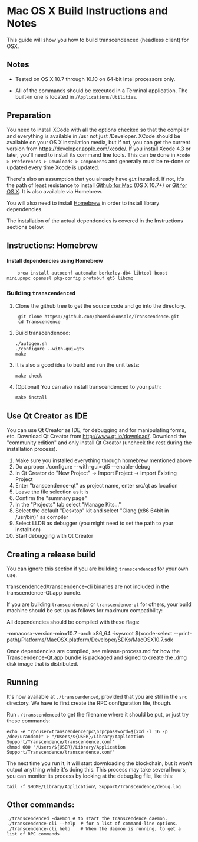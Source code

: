 Mac OS X Build Instructions and Notes
====================================
This guide will show you how to build transcendenced (headless client) for OSX.

Notes
-----

* Tested on OS X 10.7 through 10.10 on 64-bit Intel processors only.

* All of the commands should be executed in a Terminal application. The
built-in one is located in `/Applications/Utilities`.

Preparation
-----------

You need to install XCode with all the options checked so that the compiler
and everything is available in /usr not just /Developer. XCode should be
available on your OS X installation media, but if not, you can get the
current version from https://developer.apple.com/xcode/. If you install
Xcode 4.3 or later, you'll need to install its command line tools. This can
be done in `Xcode > Preferences > Downloads > Components` and generally must
be re-done or updated every time Xcode is updated.

There's also an assumption that you already have `git` installed. If
not, it's the path of least resistance to install [Github for Mac](https://mac.github.com/)
(OS X 10.7+) or
[Git for OS X](https://code.google.com/p/git-osx-installer/). It is also
available via Homebrew.

You will also need to install [Homebrew](http://brew.sh) in order to install library
dependencies.

The installation of the actual dependencies is covered in the Instructions
sections below.

Instructions: Homebrew
----------------------

#### Install dependencies using Homebrew

        brew install autoconf automake berkeley-db4 libtool boost miniupnpc openssl pkg-config protobuf qt5 libzmq

### Building `transcendenced`

1. Clone the github tree to get the source code and go into the directory.

        git clone https://github.com/phoenixkonsole/Transcendence.git
        cd Transcendence

2.  Build transcendenced:

        ./autogen.sh
        ./configure --with-gui=qt5
        make

3.  It is also a good idea to build and run the unit tests:

        make check

4.  (Optional) You can also install transcendenced to your path:

        make install

Use Qt Creator as IDE
------------------------
You can use Qt Creator as IDE, for debugging and for manipulating forms, etc.
Download Qt Creator from http://www.qt.io/download/. Download the "community edition" and only install Qt Creator (uncheck the rest during the installation process).

1. Make sure you installed everything through homebrew mentioned above
2. Do a proper ./configure --with-gui=qt5 --enable-debug
3. In Qt Creator do "New Project" -> Import Project -> Import Existing Project
4. Enter "transcendence-qt" as project name, enter src/qt as location
5. Leave the file selection as it is
6. Confirm the "summary page"
7. In the "Projects" tab select "Manage Kits..."
8. Select the default "Desktop" kit and select "Clang (x86 64bit in /usr/bin)" as compiler
9. Select LLDB as debugger (you might need to set the path to your installtion)
10. Start debugging with Qt Creator

Creating a release build
------------------------
You can ignore this section if you are building `transcendenced` for your own use.

transcendenced/transcendence-cli binaries are not included in the transcendence-Qt.app bundle.

If you are building `transcendenced` or `transcendence-qt` for others, your build machine should be set up
as follows for maximum compatibility:

All dependencies should be compiled with these flags:

 -mmacosx-version-min=10.7
 -arch x86_64
 -isysroot $(xcode-select --print-path)/Platforms/MacOSX.platform/Developer/SDKs/MacOSX10.7.sdk

Once dependencies are compiled, see release-process.md for how the Transcendence-Qt.app
bundle is packaged and signed to create the .dmg disk image that is distributed.

Running
-------

It's now available at `./transcendenced`, provided that you are still in the `src`
directory. We have to first create the RPC configuration file, though.

Run `./transcendenced` to get the filename where it should be put, or just try these
commands:

    echo -e "rpcuser=transcendencerpc\nrpcpassword=$(xxd -l 16 -p /dev/urandom)" > "/Users/${USER}/Library/Application Support/Transcendence/transcendence.conf"
    chmod 600 "/Users/${USER}/Library/Application Support/Transcendence/transcendence.conf"

The next time you run it, it will start downloading the blockchain, but it won't
output anything while it's doing this. This process may take several hours;
you can monitor its process by looking at the debug.log file, like this:

    tail -f $HOME/Library/Application\ Support/Transcendence/debug.log

Other commands:
-------

    ./transcendenced -daemon # to start the transcendence daemon.
    ./transcendence-cli --help  # for a list of command-line options.
    ./transcendence-cli help    # When the daemon is running, to get a list of RPC commands

